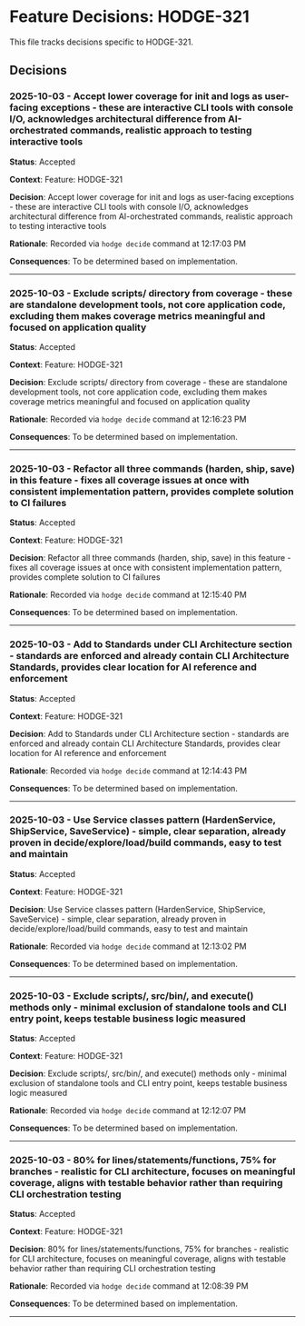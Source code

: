 # Feature Decisions: HODGE-321

This file tracks decisions specific to HODGE-321.

## Decisions

<!-- Add your decisions below -->

### 2025-10-03 - Accept lower coverage for init and logs as user-facing exceptions - these are interactive CLI tools with console I/O, acknowledges architectural difference from AI-orchestrated commands, realistic approach to testing interactive tools

**Status**: Accepted

**Context**:
Feature: HODGE-321

**Decision**:
Accept lower coverage for init and logs as user-facing exceptions - these are interactive CLI tools with console I/O, acknowledges architectural difference from AI-orchestrated commands, realistic approach to testing interactive tools

**Rationale**:
Recorded via `hodge decide` command at 12:17:03 PM

**Consequences**:
To be determined based on implementation.

---


### 2025-10-03 - Exclude scripts/ directory from coverage - these are standalone development tools, not core application code, excluding them makes coverage metrics meaningful and focused on application quality

**Status**: Accepted

**Context**:
Feature: HODGE-321

**Decision**:
Exclude scripts/ directory from coverage - these are standalone development tools, not core application code, excluding them makes coverage metrics meaningful and focused on application quality

**Rationale**:
Recorded via `hodge decide` command at 12:16:23 PM

**Consequences**:
To be determined based on implementation.

---


### 2025-10-03 - Refactor all three commands (harden, ship, save) in this feature - fixes all coverage issues at once with consistent implementation pattern, provides complete solution to CI failures

**Status**: Accepted

**Context**:
Feature: HODGE-321

**Decision**:
Refactor all three commands (harden, ship, save) in this feature - fixes all coverage issues at once with consistent implementation pattern, provides complete solution to CI failures

**Rationale**:
Recorded via `hodge decide` command at 12:15:40 PM

**Consequences**:
To be determined based on implementation.

---


### 2025-10-03 - Add to Standards under CLI Architecture section - standards are enforced and already contain CLI Architecture Standards, provides clear location for AI reference and enforcement

**Status**: Accepted

**Context**:
Feature: HODGE-321

**Decision**:
Add to Standards under CLI Architecture section - standards are enforced and already contain CLI Architecture Standards, provides clear location for AI reference and enforcement

**Rationale**:
Recorded via `hodge decide` command at 12:14:43 PM

**Consequences**:
To be determined based on implementation.

---


### 2025-10-03 - Use Service classes pattern (HardenService, ShipService, SaveService) - simple, clear separation, already proven in decide/explore/load/build commands, easy to test and maintain

**Status**: Accepted

**Context**:
Feature: HODGE-321

**Decision**:
Use Service classes pattern (HardenService, ShipService, SaveService) - simple, clear separation, already proven in decide/explore/load/build commands, easy to test and maintain

**Rationale**:
Recorded via `hodge decide` command at 12:13:02 PM

**Consequences**:
To be determined based on implementation.

---


### 2025-10-03 - Exclude scripts/, src/bin/, and execute() methods only - minimal exclusion of standalone tools and CLI entry point, keeps testable business logic measured

**Status**: Accepted

**Context**:
Feature: HODGE-321

**Decision**:
Exclude scripts/, src/bin/, and execute() methods only - minimal exclusion of standalone tools and CLI entry point, keeps testable business logic measured

**Rationale**:
Recorded via `hodge decide` command at 12:12:07 PM

**Consequences**:
To be determined based on implementation.

---


### 2025-10-03 - 80% for lines/statements/functions, 75% for branches - realistic for CLI architecture, focuses on meaningful coverage, aligns with testable behavior rather than requiring CLI orchestration testing

**Status**: Accepted

**Context**:
Feature: HODGE-321

**Decision**:
80% for lines/statements/functions, 75% for branches - realistic for CLI architecture, focuses on meaningful coverage, aligns with testable behavior rather than requiring CLI orchestration testing

**Rationale**:
Recorded via `hodge decide` command at 12:08:39 PM

**Consequences**:
To be determined based on implementation.

---


